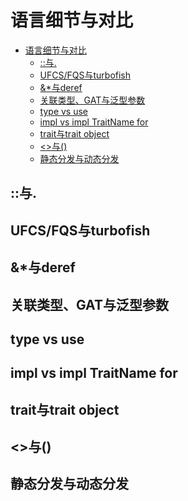 # 语言细节与对比

<!--ts-->
* [语言细节与对比](#语言细节与对比)
   * [::与.](#与)
   * [UFCS/FQS与turbofish](#ufcsfqs与turbofish)
   * [&amp;*与deref](#与deref)
   * [关联类型、GAT与泛型参数](#关联类型gat与泛型参数)
   * [type vs use](#type-vs-use)
   * [impl vs impl TraitName for](#impl-vs-impl-traitname-for)
   * [trait与trait object](#trait与trait-object)
   * [&lt;&gt;与()](#与-1)
   * [静态分发与动态分发](#静态分发与动态分发)

<!-- Created by https://github.com/ekalinin/github-markdown-toc -->
<!-- Added by: runner, at: Fri Sep  9 12:34:24 UTC 2022 -->

<!--te-->

## ::与.

## UFCS/FQS与turbofish

## &*与deref

## 关联类型、GAT与泛型参数

## type vs use

## impl vs impl TraitName for 

## trait与trait object

## <>与()

## 静态分发与动态分发